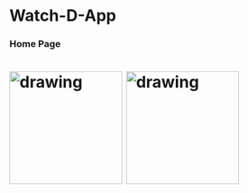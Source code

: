 # Watch-D-App
<h3>Home Page<!h3>
  
 <h1><!h1>
   
<img src="https://user-images.githubusercontent.com/89228710/205462718-c1c8e9d4-95f0-463e-9c57-5a94f7ef7f2c.jpg" alt="drawing" width="200"/>
   
<img src="https://user-images.githubusercontent.com/89228710/205462596-86f831ee-bb60-455b-99a4-7697f14dafd5.jpg" alt="drawing" width="200"/>




